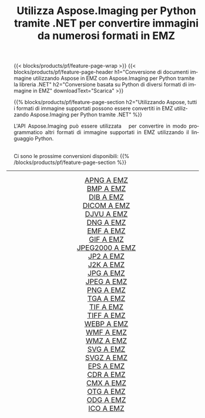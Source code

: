 ﻿---
title: Utilizza Aspose.Imaging per Python tramite .NET per convertire immagini da numerosi formati in EMZ 
weight: 3920
url: /it/python-net/conversion/to/emz/ 
lang: it
langdirlevel: 2
locales: zh-hans,ja,it,ru,de,es,fr,nl,id,lt,pl,pt,vi,tr,ko,zh-hant,ar,hi,th,sv,cs,uk,he
description: Puoi utilizzare Aspose.Imaging per Python tramite la libreria .NET per convertire da una varietà di formati in EMZ
---

{{< blocks/products/pf/feature-page-wrap >}}
{{< blocks/products/pf/feature-page-header h1="Conversione di documenti immagine utilizzando Aspose in EMZ con Aspose.Imaging per Python tramite la libreria .NET" h2="Conversione basata su Python di diversi formati di immagine in EMZ" downloadText="Scarica" >}}


{{% blocks/products/pf/feature-page-section  h2="Utilizzando Aspose, tutti i formati di immagine supportati possono essere convertiti in EMZ utilizzando Aspose.Imaging per Python tramite .NET" %}}
<p align=justify>L'API Aspose.Imaging può essere utilizzata   per convertire in modo programmatico altri formati di immagine supportati in EMZ utilizzando il linguaggio Python.</p>
<br/>
Ci sono le prossime conversioni disponibili:
{{% /blocks/products/pf/feature-page-section %}}
<div class="container-fluid productfamilypage bg-gray">
    <div class="convertypes bg-gray agp-content section">
        <div class="container">
		<hr style="margin-left:-20px;"/>
		<div class="row other-converters" style="gap: 10px;font-size: 19px;text-align:center;">
		    <div class='col-md-2 other-converter remove-lp remove-rp'><a href="/imaging/it/python-net/conversion/apng-to-emz/" style="padding:15px;">APNG A EMZ</a></div>
<div class='col-md-2 other-converter remove-lp remove-rp'><a href="/imaging/it/python-net/conversion/bmp-to-emz/" style="padding:15px;">BMP A EMZ</a></div>
<div class='col-md-2 other-converter remove-lp remove-rp'><a href="/imaging/it/python-net/conversion/dib-to-emz/" style="padding:15px;">DIB A EMZ</a></div>
<div class='col-md-2 other-converter remove-lp remove-rp'><a href="/imaging/it/python-net/conversion/dicom-to-emz/" style="padding:15px;">DICOM A EMZ</a></div>
<div class='col-md-2 other-converter remove-lp remove-rp'><a href="/imaging/it/python-net/conversion/djvu-to-emz/" style="padding:15px;">DJVU A EMZ</a></div>
<div class='col-md-2 other-converter remove-lp remove-rp'><a href="/imaging/it/python-net/conversion/dng-to-emz/" style="padding:15px;">DNG A EMZ</a></div>
<div class='col-md-2 other-converter remove-lp remove-rp'><a href="/imaging/it/python-net/conversion/emf-to-emz/" style="padding:15px;">EMF A EMZ</a></div>
<div class='col-md-2 other-converter remove-lp remove-rp'><a href="/imaging/it/python-net/conversion/gif-to-emz/" style="padding:15px;">GIF A EMZ</a></div>
<div class='col-md-2 other-converter remove-lp remove-rp'><a href="/imaging/it/python-net/conversion/jpeg2000-to-emz/" style="padding:15px;">JPEG2000 A EMZ</a></div>
<div class='col-md-2 other-converter remove-lp remove-rp'><a href="/imaging/it/python-net/conversion/jp2-to-emz/" style="padding:15px;">JP2 A EMZ</a></div>
<div class='col-md-2 other-converter remove-lp remove-rp'><a href="/imaging/it/python-net/conversion/j2k-to-emz/" style="padding:15px;">J2K A EMZ</a></div>
<div class='col-md-2 other-converter remove-lp remove-rp'><a href="/imaging/it/python-net/conversion/jpg-to-emz/" style="padding:15px;">JPG A EMZ</a></div>
<div class='col-md-2 other-converter remove-lp remove-rp'><a href="/imaging/it/python-net/conversion/jpeg-to-emz/" style="padding:15px;">JPEG A EMZ</a></div>
<div class='col-md-2 other-converter remove-lp remove-rp'><a href="/imaging/it/python-net/conversion/png-to-emz/" style="padding:15px;">PNG A EMZ</a></div>
<div class='col-md-2 other-converter remove-lp remove-rp'><a href="/imaging/it/python-net/conversion/tga-to-emz/" style="padding:15px;">TGA A EMZ</a></div>
<div class='col-md-2 other-converter remove-lp remove-rp'><a href="/imaging/it/python-net/conversion/tif-to-emz/" style="padding:15px;">TIF A EMZ</a></div>
<div class='col-md-2 other-converter remove-lp remove-rp'><a href="/imaging/it/python-net/conversion/tiff-to-emz/" style="padding:15px;">TIFF A EMZ</a></div>
<div class='col-md-2 other-converter remove-lp remove-rp'><a href="/imaging/it/python-net/conversion/webp-to-emz/" style="padding:15px;">WEBP A EMZ</a></div>
<div class='col-md-2 other-converter remove-lp remove-rp'><a href="/imaging/it/python-net/conversion/wmf-to-emz/" style="padding:15px;">WMF A EMZ</a></div>
<div class='col-md-2 other-converter remove-lp remove-rp'><a href="/imaging/it/python-net/conversion/wmz-to-emz/" style="padding:15px;">WMZ A EMZ</a></div>
<div class='col-md-2 other-converter remove-lp remove-rp'><a href="/imaging/it/python-net/conversion/svg-to-emz/" style="padding:15px;">SVG A EMZ</a></div>
<div class='col-md-2 other-converter remove-lp remove-rp'><a href="/imaging/it/python-net/conversion/svgz-to-emz/" style="padding:15px;">SVGZ A EMZ</a></div>
<div class='col-md-2 other-converter remove-lp remove-rp'><a href="/imaging/it/python-net/conversion/eps-to-emz/" style="padding:15px;">EPS A EMZ</a></div>
<div class='col-md-2 other-converter remove-lp remove-rp'><a href="/imaging/it/python-net/conversion/cdr-to-emz/" style="padding:15px;">CDR A EMZ</a></div>
<div class='col-md-2 other-converter remove-lp remove-rp'><a href="/imaging/it/python-net/conversion/cmx-to-emz/" style="padding:15px;">CMX A EMZ</a></div>
<div class='col-md-2 other-converter remove-lp remove-rp'><a href="/imaging/it/python-net/conversion/otg-to-emz/" style="padding:15px;">OTG A EMZ</a></div>
<div class='col-md-2 other-converter remove-lp remove-rp'><a href="/imaging/it/python-net/conversion/odg-to-emz/" style="padding:15px;">ODG A EMZ</a></div>
<div class='col-md-2 other-converter remove-lp remove-rp'><a href="/imaging/it/python-net/conversion/ico-to-emz/" style="padding:15px;">ICO A EMZ</a></div>
                </div>
        </div>
    </div>
</div>
<br/>

